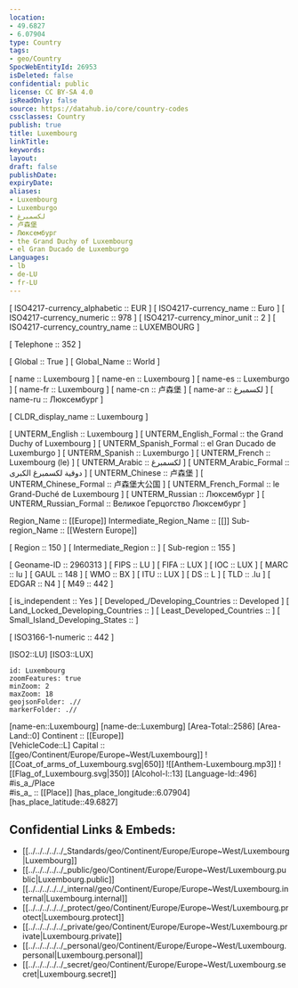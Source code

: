 ```yaml
---
location:
- 49.6827
- 6.07904
type: Country
tags:
- geo/Country
SpocWebEntityId: 26953
isDeleted: false
confidential: public
license: CC BY-SA 4.0
isReadOnly: false
source: https://datahub.io/core/country-codes
cssclasses: Country
publish: true
title: Luxembourg
linkTitle: 
keywords: 
layout: 
draft: false
publishDate: 
expiryDate: 
aliases:
- Luxembourg
- Luxemburgo
- لكسمبرغ
- 卢森堡
- Люксембург
- the Grand Duchy of Luxembourg
- el Gran Ducado de Luxemburgo
Languages:
- lb
- de-LU
- fr-LU
---
```



[	ISO4217-currency_alphabetic	 :: EUR ] 
[	ISO4217-currency_name	 :: Euro ] 
[	ISO4217-currency_numeric	 :: 978 ] 
[	ISO4217-currency_minor_unit	 :: 2 ] 
[	ISO4217-currency_country_name	 :: LUXEMBOURG ] 

[	Telephone	 :: 352 ] 

[	Global	 :: True ] 
[	Global_Name	 :: World ] 

[	name	 :: Luxembourg ] 
[	name-en	 :: Luxembourg ] 
[	name-es	 :: Luxemburgo ] 
[	name-fr	 :: Luxembourg ] 
[	name-cn	 :: 卢森堡 ] 
[	name-ar	 :: لكسمبرغ ] 
[	name-ru	 :: Люксембург ] 

[	CLDR_display_name	 :: Luxembourg ] 

[	UNTERM_English	 :: Luxembourg ] 
[	UNTERM_English_Formal	 :: the Grand Duchy of Luxembourg ] 
[	UNTERM_Spanish_Formal	 :: el Gran Ducado de Luxemburgo ] 
[	UNTERM_Spanish	 :: Luxemburgo ] 
[	UNTERM_French	 :: Luxembourg (le) ] 
[	UNTERM_Arabic	 :: لكسمبرغ ] 
[	UNTERM_Arabic_Formal	 :: دوقية لكسمبرغ الكبرى ] 
[	UNTERM_Chinese	 :: 卢森堡 ] 
[	UNTERM_Chinese_Formal	 :: 卢森堡大公国 ] 
[	UNTERM_French_Formal	 :: le Grand-Duché de Luxembourg ] 
[	UNTERM_Russian	 :: Люксембург ] 
[	UNTERM_Russian_Formal	 :: Великое Герцогство Люксембург ] 

Region_Name ::  [[Europe]] 
Intermediate_Region_Name ::  [[]] 
Sub-region_Name ::  [[Western Europe]] 

[	Region	 :: 150 ] 
[	Intermediate_Region	 ::  ] 
[	Sub-region	 :: 155 ] 

[	Geoname-ID	 :: 2960313 ] 
[	FIPS	 :: LU ] 
[	FIFA	 :: LUX ] 
[	IOC	 :: LUX ] 
[	MARC	 :: lu ] 
[	GAUL	 :: 148 ] 
[	WMO	 :: BX ] 
[	ITU	 :: LUX ] 
[	DS	 :: L ] 
[	TLD	 :: .lu ] 
[	EDGAR	 :: N4 ] 
[	M49	 :: 442 ] 

[	is_independent	 :: Yes ] 
[	Developed_/Developing_Countries	 :: Developed ] 
[	Land_Locked_Developing_Countries	 ::  ] 
[	Least_Developed_Countries	 ::  ] 
[	Small_Island_Developing_States	 ::  ] 

[	ISO3166-1-numeric	 :: 442 ] 



[ISO2::LU] 
[ISO3::LUX] 

```leaflet
id: Luxembourg
zoomFeatures: true 
minZoom: 2 
maxZoom: 18
geojsonFolder: .// 
markerFolder: .//
```

[name-en::Luxembourg] 
[name-de::Luxemburg] 
[Area-Total::2586] 
[Area-Land::0] 
Continent :: [[Europe]]  
[VehicleCode::L] 
Capital :: [[geo/Continent/Europe/Europe~West/Luxembourg]] 
![[Coat_of_arms_of_Luxembourg.svg|650]] 
![[Anthem-Luxembourg.mp3]] 
![[Flag_of_Luxembourg.svg|350]] 
[Alcohol-l::13] 
[Language-Id::496] 
#is_a_/Place  
#is_a_ :: [[Place]] 
[has_place_longitude::6.07904] 
[has_place_latitude::49.6827] 



## Confidential Links & Embeds: 
- [[../../../../../_Standards/geo/Continent/Europe/Europe~West/Luxembourg|Luxembourg]] 
- [[../../../../../_public/geo/Continent/Europe/Europe~West/Luxembourg.public|Luxembourg.public]] 
- [[../../../../../_internal/geo/Continent/Europe/Europe~West/Luxembourg.internal|Luxembourg.internal]] 
- [[../../../../../_protect/geo/Continent/Europe/Europe~West/Luxembourg.protect|Luxembourg.protect]] 
- [[../../../../../_private/geo/Continent/Europe/Europe~West/Luxembourg.private|Luxembourg.private]] 
- [[../../../../../_personal/geo/Continent/Europe/Europe~West/Luxembourg.personal|Luxembourg.personal]] 
- [[../../../../../_secret/geo/Continent/Europe/Europe~West/Luxembourg.secret|Luxembourg.secret]] 
